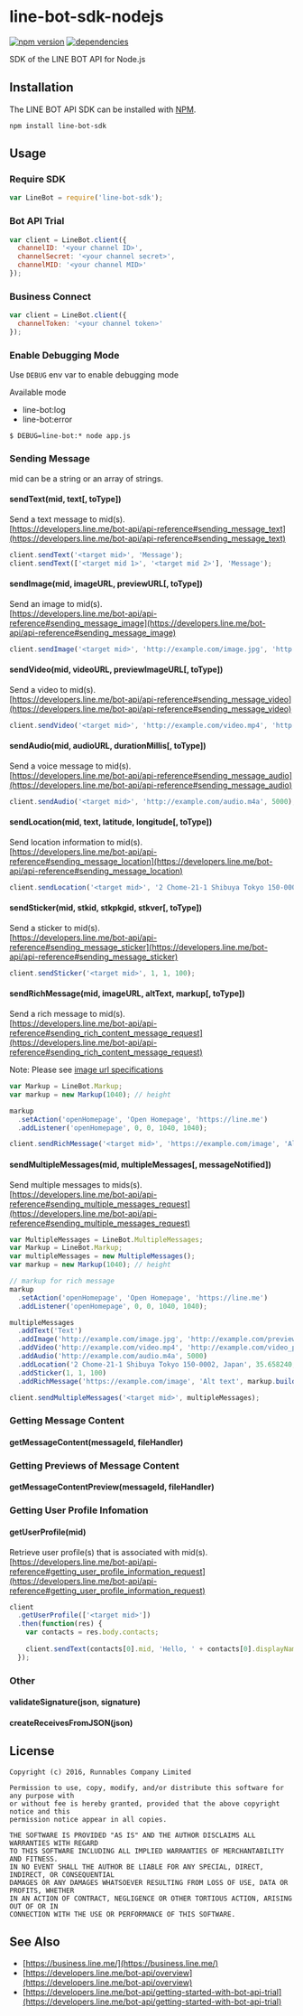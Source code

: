 line-bot-sdk-nodejs
==

[![npm version](https://badge.fury.io/js/line-bot-sdk.svg)](https://badge.fury.io/js/line-bot-sdk)
[![dependencies](https://david-dm.org/runnables/line-bot-sdk-nodejs.svg)](https://david-dm.org/runnables/line-bot-sdk-nodejs)

SDK of the LINE BOT API for Node.js

Installation
--

The LINE BOT API SDK can be installed with [NPM](https://www.npmjs.com).

```
npm install line-bot-sdk
```

Usage
--

### Require SDK

```js
var LineBot = require('line-bot-sdk');
```

### Bot API Trial

```js
var client = LineBot.client({
  channelID: '<your channel ID>',
  channelSecret: '<your channel secret>',
  channelMID: '<your channel MID>'
});
```

### Business Connect

```js
var client = LineBot.client({
  channelToken: '<your channel token>'
});
```

### Enable Debugging Mode

Use `DEBUG` env var to enable debugging mode

Available mode
* line-bot:log
* line-bot:error

```
$ DEBUG=line-bot:* node app.js
```

### Sending Message

mid can be a string or an array of strings.

#### sendText(mid, text[, toType])

Send a text message to mid(s).  
[https://developers.line.me/bot-api/api-reference#sending_message_text](https://developers.line.me/bot-api/api-reference#sending_message_text)

```js
client.sendText('<target mid>', 'Message');
client.sendText(['<target mid 1>', '<target mid 2>'], 'Message');
```

#### sendImage(mid, imageURL, previewURL[, toType])

Send an image to mid(s).  
[https://developers.line.me/bot-api/api-reference#sending_message_image](https://developers.line.me/bot-api/api-reference#sending_message_image)

```js
client.sendImage('<target mid>', 'http://example.com/image.jpg', 'http://example.com/preview.jpg');
```

#### sendVideo(mid, videoURL, previewImageURL[, toType])

Send a video to mid(s).  
[https://developers.line.me/bot-api/api-reference#sending_message_video](https://developers.line.me/bot-api/api-reference#sending_message_video)

```js
client.sendVideo('<target mid>', 'http://example.com/video.mp4', 'http://example.com/video_preview.jpg');
```

#### sendAudio(mid, audioURL, durationMillis[, toType])

Send a voice message to mid(s).  
[https://developers.line.me/bot-api/api-reference#sending_message_audio](https://developers.line.me/bot-api/api-reference#sending_message_audio)

```js
client.sendAudio('<target mid>', 'http://example.com/audio.m4a', 5000);
```

#### sendLocation(mid, text, latitude, longitude[, toType])

Send location information to mid(s).  
[https://developers.line.me/bot-api/api-reference#sending_message_location](https://developers.line.me/bot-api/api-reference#sending_message_location)

```js
client.sendLocation('<target mid>', '2 Chome-21-1 Shibuya Tokyo 150-0002, Japan', 35.658240, 139.703478);
```

#### sendSticker(mid, stkid, stkpkgid, stkver[, toType])

Send a sticker to mid(s).  
[https://developers.line.me/bot-api/api-reference#sending_message_sticker](https://developers.line.me/bot-api/api-reference#sending_message_sticker)

```js
client.sendSticker('<target mid>', 1, 1, 100);
```

#### sendRichMessage(mid, imageURL, altText, markup[, toType])

Send a rich message to mid(s).  
[https://developers.line.me/bot-api/api-reference#sending_rich_content_message_request](https://developers.line.me/bot-api/api-reference#sending_rich_content_message_request)

Note: Please see [image url specifications](https://developers.line.me/bot-api/api-reference#sending_rich_content_message_prerequisite)

```js
var Markup = LineBot.Markup;
var markup = new Markup(1040); // height

markup
  .setAction('openHomepage', 'Open Homepage', 'https://line.me')
  .addListener('openHomepage', 0, 0, 1040, 1040);

client.sendRichMessage('<target mid>', 'https://example.com/image', 'Alt text', markup.build());
```

#### sendMultipleMessages(mid, multipleMessages[, messageNotified])

Send multiple messages to mids(s).  
[https://developers.line.me/bot-api/api-reference#sending_multiple_messages_request](https://developers.line.me/bot-api/api-reference#sending_multiple_messages_request)

```js
var MultipleMessages = LineBot.MultipleMessages;
var Markup = LineBot.Markup;
var multipleMessages = new MultipleMessages();
var markup = new Markup(1040); // height

// markup for rich message
markup
  .setAction('openHomepage', 'Open Homepage', 'https://line.me')
  .addListener('openHomepage', 0, 0, 1040, 1040);

multipleMessages
  .addText('Text')
  .addImage('http://example.com/image.jpg', 'http://example.com/preview.jpg')
  .addVideo('http://example.com/video.mp4', 'http://example.com/video_preview.jpg')
  .addAudio('http://example.com/audio.m4a', 5000)
  .addLocation('2 Chome-21-1 Shibuya Tokyo 150-0002, Japan', 35.658240, 139.703478)
  .addSticker(1, 1, 100)
  .addRichMessage('https://example.com/image', 'Alt text', markup.build());

client.sendMultipleMessages('<target mid>', multipleMessages);
```

### Getting Message Content

#### getMessageContent(messageId, fileHandler)

### Getting Previews of Message Content

#### getMessageContentPreview(messageId, fileHandler)

### Getting User Profile Infomation

#### getUserProfile(mid)

Retrieve user profile(s) that is associated with mid(s).  
[https://developers.line.me/bot-api/api-reference#getting_user_profile_information_request](https://developers.line.me/bot-api/api-reference#getting_user_profile_information_request)

```js
client
  .getUserProfile(['<target mid>'])
  .then(function(res) {
    var contacts = res.body.contacts;
    
    client.sendText(contacts[0].mid, 'Hello, ' + contacts[0].displayName);
  });
```

### Other

#### validateSignature(json, signature)

#### createReceivesFromJSON(json)

License
--

```
Copyright (c) 2016, Runnables Company Limited

Permission to use, copy, modify, and/or distribute this software for any purpose with
or without fee is hereby granted, provided that the above copyright notice and this
permission notice appear in all copies.

THE SOFTWARE IS PROVIDED "AS IS" AND THE AUTHOR DISCLAIMS ALL WARRANTIES WITH REGARD
TO THIS SOFTWARE INCLUDING ALL IMPLIED WARRANTIES OF MERCHANTABILITY AND FITNESS.
IN NO EVENT SHALL THE AUTHOR BE LIABLE FOR ANY SPECIAL, DIRECT, INDIRECT, OR CONSEQUENTIAL
DAMAGES OR ANY DAMAGES WHATSOEVER RESULTING FROM LOSS OF USE, DATA OR PROFITS, WHETHER
IN AN ACTION OF CONTRACT, NEGLIGENCE OR OTHER TORTIOUS ACTION, ARISING OUT OF OR IN
CONNECTION WITH THE USE OR PERFORMANCE OF THIS SOFTWARE.
```

See Also
--

- [https://business.line.me/](https://business.line.me/)
- [https://developers.line.me/bot-api/overview](https://developers.line.me/bot-api/overview)
- [https://developers.line.me/bot-api/getting-started-with-bot-api-trial](https://developers.line.me/bot-api/getting-started-with-bot-api-trial)
